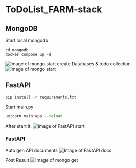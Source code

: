 # ToDoList_FARM-stack

## MongoDB
Start local mongodb
```docker
cd mongodb
docker compose up -d
```
![Image of mongo start](../img/mongo_docker.png)
create Databases & todo collection
![Image of mongo start](../img/mongo_create_db.png)


## FastAPI
```python
pip install -r requirements.txt
```

Start main.py
```python
uvicorn main:app --reload
```
After start it:
![Image of FastAPI start](../img/start.png)

### FastAPI
Auto gen API documents
![Image of FastAPI docs](../img/auto_gen_docs.png)

Post Result
![Image of mongo get](../img/mongo_get.png)

